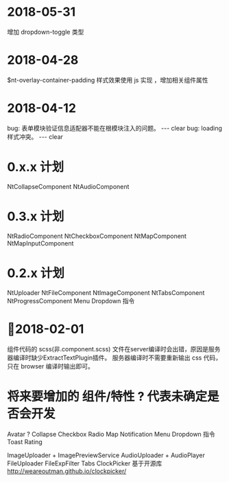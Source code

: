 # 2018-05-31
增加 dropdown-toggle 类型

# 2018-04-28
$nt-overlay-container-padding 样式效果使用 js 实现 ，增加相关组件属性

# 2018-04-12
bug: 表单模块验证信息适配器不能在根模块注入的问题。 --- clear
bug: loading 样式冲突。  --- clear

# 0.x.x 计划
NtCollapseComponent
NtAudioComponent

# 0.3.x 计划
NtRadioComponent
NtCheckboxComponent
NtMapComponent
NtMapInputComponent

# 0.2.x 计划
NtUploader
NtFileComponent
NtImageComponent
NtTabsComponent
NtProgressComponent
Menu Dropdown 指令

# 2018-02-01
组件代码的 scss(非.component.scss) 文件在server编译时会出错，原因是服务器编译时缺少ExtractTextPlugin插件。
服务器编译时不需要重新输出 css 代码，只在 browser 编译时输出即可。


# 将来要增加的 组件/特性 ? 代表未确定是否会开发
Avatar ?
Collapse
Checkbox
Radio
Map
Notification
Menu Dropdown 指令
Toast
Rating

ImageUploader + ImagePreviewService
AudioUploader + AudioPlayer
FileUploader FileExpFilter
Tabs
ClockPicker 基于开源库 http://weareoutman.github.io/clockpicker/
